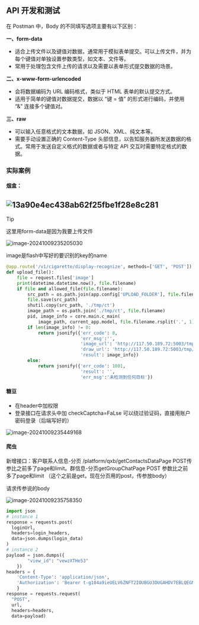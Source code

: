 ## API 开发和测试

在 Postman 中，Body 的不同填写选项主要有以下区别：

**一、form-data**

* 适合上传文件以及键值对数据，通常用于模拟表单提交。可以上传文件，并为每个键值对单独设置参数类型，如文本、文件等。
* 常用于处理包含文件上传的请求以及需要以表单形式提交数据的场景。

**二、x-www-form-urlencoded**

* 会将数据编码为 URL 编码格式，类似于 HTML 表单的默认提交方式。
* 适用于简单的键值对数据提交，数据以 “键 = 值” 的形式进行编码，并使用 “&” 连接多个键值对。

**三、raw**

* 可以输入任意格式的文本数据，如 JSON、XML、纯文本等。
* 需要手动设置正确的 Content-Type 头部信息，以告知服务器所发送数据的格式。常用于发送自定义格式的数据或者与特定 API 交互时需要特定格式的数据。

### 实际案例

#### 烟盒：

## ![13a90e4ec438ab62f25fbe1f28e8c281](https://cdn.jsdelivr.net/gh/JIaDLu/BlogImg/img/202410092346402.PNG)

> [!TIP]
>
> 这里用form-data是因为我要上传文件
>
> ![image-20241009235205030](https://cdn.jsdelivr.net/gh/JIaDLu/BlogImg/img/202410092352090.png)
>
> image是flash中写好的要识别的key的name
>
> ```python
> @app.route('/v1/cigarette/display-recognize', methods=['GET', 'POST'])
> def upload_file():
>     file = request.files['image']
>     print(datetime.datetime.now(), file.filename)
>     if file and allowed_file(file.filename):
>         src_path = os.path.join(app.config['UPLOAD_FOLDER'], file.filename)
>         file.save(src_path)
>         shutil.copy(src_path, './tmp/ct')
>         image_path = os.path.join('./tmp/ct', file.filename)
>         pid, image_info = core.main.c_main(
>             image_path, current_app.model, file.filename.rsplit('.', 1)[1])
>         if len(image_info) != 0:
>             return jsonify({'err_code': 0,
>                             'err_msg':'',
>                             'image_url': 'http://117.50.189.72:5003/tmp/ct/' + pid,
>                             'draw_url': 'http://117.50.189.72:5003/tmp/draw/' + pid,
>                             'result': image_info})
>         else:
>             return jsonify({'err_code': 1001,
>                             'result': '', 
>                             'err_msg':'未检测到任何目标'})
> ```

#### 糖豆

* 在header中加权限
* 登录接口在请求头中加 checkCaptcha=FaLse  可以绕过验证码，直接用账户密码登录（后端写好的）

![image-20241009235449168](https://cdn.jsdelivr.net/gh/JIaDLu/BlogImg/img/202410092354224.png)

#### 爬虫

新增接口：客户联系人信息-分页  /platform/qxb/getContactsDataPage   POST传参比之前多了page和limit。群信息-分页getGroupChatPage  POST 参数比之前多了page和limit  （这个之前是get，现在分页用的post，传参放body）

请求传参说的body

![image-20241009235758350](https://cdn.jsdelivr.net/gh/JIaDLu/BlogImg/img/202410092357418.png)

```python
import json
# instance 1
response = requests.post(
  loginUrl, 
  headers=login_headers, 
  data=json.dumps(login_data)
)
# instance 2
payload = json.dumps({
        "view_id": "vewzXTHe53" 
    })
headers = {
    'Content-Type': 'application/json',
    'Authorization': 'Bearer t-g104a9ieUELV6ZNFT2IOUBGU3DUGAHDV7EBLQEGN'
    }
response = requests.request(
  "POST", 
  url, 
  headers=headers, 
  data=payload)
```

